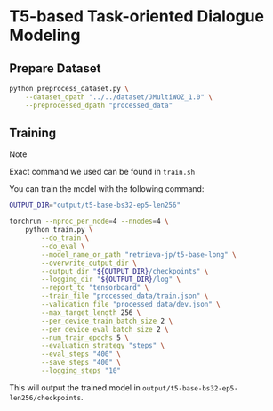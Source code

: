 # T5-based Task-oriented Dialogue Modeling
## Prepare Dataset

```bash
python preprocess_dataset.py \
    --dataset_dpath "../../dataset/JMultiWOZ_1.0" \
    --preprocessed_dpath "processed_data"
```

## Training
> [!NOTE]
> Exact command we used can be found in `train.sh`

You can train the model with the following command:

```bash
OUTPUT_DIR="output/t5-base-bs32-ep5-len256"

torchrun --nproc_per_node=4 --nnodes=4 \
    python train.py \
        --do_train \
        --do_eval \
        --model_name_or_path "retrieva-jp/t5-base-long" \
        --overwrite_output_dir \
        --output_dir "${OUTPUT_DIR}/checkpoints" \
        --logging_dir "${OUTPUT_DIR}/log" \
        --report_to "tensorboard" \
        --train_file "processed_data/train.json" \
        --validation_file "processed_data/dev.json" \
        --max_target_length 256 \
        --per_device_train_batch_size 2 \
        --per_device_eval_batch_size 2 \
        --num_train_epochs 5 \
        --evaluation_strategy "steps" \
        --eval_steps "400" \
        --save_steps "400" \
        --logging_steps "10"

```
This will output the trained model in `output/t5-base-bs32-ep5-len256/checkpoints`.